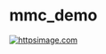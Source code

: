 # mmc_demo

[![httpsimage.com](https://httpsimage.com/v2/c2812cf5-99b7-4910-a56d-8acd939ddc57.png)](https://httpsimage.com)
